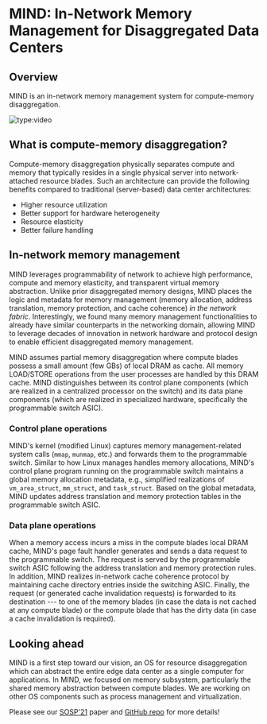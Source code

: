 # MIND: In-Network Memory Management for Disaggregated Data Centers

## Overview
MIND is an in-network memory management system for compute-memory disaggregation.

![type:video](https://www.youtube.com/embed/Gm43N_0UMQM)

## What is compute-memory disaggregation?
Compute-memory disaggregation physically separates compute and memory that typically resides in a single physical server into network-attached resource blades. Such an architecture can provide the following benefits compared to traditional (server-based) data center architectures:

* Higher resource utilization
* Better support for hardware heterogeneity
* Resource elasticity
* Better failure handling

<!-- ## Challenges in compute-memory disaggregation -->
## In-network memory management
MIND leverages programmability of network to achieve high performance, compute and memory elasticity, and transparent virtual memory abstraction. Unlike prior disaggregated memory designs, MIND places the logic and metadata for memory management (memory allocation, address translation, memory protection, and cache coherence) _in the network fabric_. Interestingly, we found many memory management functionalities to already have similar counterparts in the networking domain, allowing MIND to leverage decades of innovation in network hardware and protocol design to enable efficient disaggregated memory management.

MIND assumes partial memory disaggregation where compute blades possess a small amount (few GBs) of local DRAM as cache. All memory LOAD/STORE operations from the user processes are handled by this DRAM cache. MIND distinguishes between its control plane components (which are realized in a centralized processor on the switch) and its data plane components (which are realized in specialized hardware, specifically the programmable switch ASIC).

### Control plane operations
MIND's kernel (modified Linux) captures memory management-related system calls (`mmap`, `munmap`, etc.) and forwards them to the programmable switch. Similar to how Linux manages handles memory allocations, MIND's control plane program running on the programmable switch maintains a global memory allocation metadata, e.g., simplified realizations of `vm_area_struct`, `mm_struct`, and `task_struct`. Based on the global metadata, MIND updates address translation and memory protection tables in the programmable switch ASIC.

### Data plane operations
When a memory access incurs a miss in the compute blades local DRAM cache, MIND's page fault handler generates and sends a data request to the programmable switch. The request is served by the programmable switch ASIC following the address translation and memory protection rules. In addition, MIND realizes in-network cache coherence protocol by maintaining cache directory entries inside the switching ASIC. Finally, the request (or generated cache invalidation requests) is forwarded to its destination --- to one of the memory blades (in case the data is not cached at any compute blade) or the compute blade that has the dirty data (in case a cache invalidation is required).
<!-- % To overcome the limited in-network compute and memory resources, we designed MIND -->

## Looking ahead
MIND is a first step toward our vision, an OS for resource disaggregation which can abstract the entire edge data center as a single computer for applications. In MIND, we focused on memory subsystem, particularly the shared memory abstraction between compute blades. We are working on other OS components such as process management and virtualization.

Please see our [SOSP'21](https://dl.acm.org/doi/10.1145/3477132.3483561) paper and [GitHub repo](https://github.com/shsym/mind) for more details!
